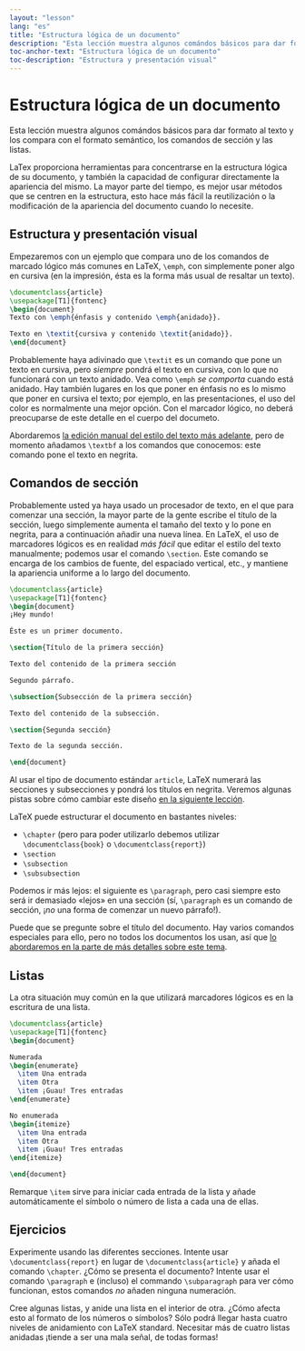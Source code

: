 ```yaml
---
layout: "lesson"
lang: "es"
title: "Estructura lógica de un documento"
description: "Esta lección muestra algunos comándos básicos para dar formato al texto y los compara con el formato semántico, los comandos de sección y las listas."
toc-anchor-text: "Estructura lógica de un documento"
toc-description: "Estructura y presentación visual"
---
```


# Estructura lógica de un documento

<span
  class="summary">Esta lección muestra algunos comándos básicos para dar formato al texto y los compara con el formato semántico, los comandos de sección y las listas.</span>

LaTex proporciona herramientas para concentrarse en la estructura lógica de su documento, y también
la capacidad de configurar directamente la apariencia del mismo. La mayor parte del tiempo, es mejor usar
métodos que se centren en la estructura, esto hace más fácil la reutilización o la modificación
de la apariencia del documento cuando lo necesite.

## Estructura y presentación visual

Empezaremos con un ejemplo que compara uno de los comandos de marcado lógico
más comunes en LaTeX, `\emph`, con simplemente poner algo en cursiva (en la impresión,
ésta es la forma más usual de resaltar un texto).

```latex
\documentclass{article}
\usepackage[T1]{fontenc}
\begin{document}
Texto con \emph{énfasis y contenido \emph{anidado}}.

Texto en \textit{cursiva y contenido \textit{anidado}}.
\end{document}
```

Probablemente haya adivinado que `\textit` es un comando que pone un texto en cursiva, pero
_siempre_ pondrá el texto en cursiva, con lo que no funcionará con un texto anidado. Vea como
`\emph` _se comporta_ cuando está anidado. Hay también lugares en los que poner en énfasis
no es lo mismo que poner en cursiva el texto; por ejemplo, en las presentaciones, el uso del color es
normalmente una mejor opción. Con el marcador lógico, no deberá preocuparse de este detalle en el
cuerpo del documeto.

Abordaremos [la edición manual del estilo del texto más adelante](lesson-11), pero de momento
añadamos `\textbf` a los comandos que conocemos: este comando pone el texto en negrita.

## Comandos de sección

Probablemente usted ya haya usado un procesador de texto, en el que para comenzar
una sección, la mayor parte de la gente escribe el título de la sección, luego simplemente
aumenta el tamaño del texto y lo pone en negrita, para a continuación añadir una nueva
línea. En LaTeX, el uso de marcadores lógicos es en realidad _más fácil_ que editar el
estilo del texto manualmente; podemos usar el comando `\section`. Este comando se encarga de
los cambios de fuente, del espaciado vertical, etc., y mantiene la apariencia uniforme a lo
largo del documento.

```latex
\documentclass{article}
\usepackage[T1]{fontenc}
\begin{document}
¡Hey mundo!

Éste es un primer documento.

\section{Título de la primera sección}

Texto del contenido de la primera sección

Segundo párrafo.

\subsection{Subsección de la primera sección}

Texto del contenido de la subsección.

\section{Segunda sección}

Texto de la segunda sección.

\end{document}
```

Al usar el tipo de documento estándar `article`, LaTeX numerará las secciones y subsecciones
y pondrá los títulos en negrita. Veremos algunas pistas sobre cómo cambiar este diseño [en la
siguiente lección](lesson-05).

LaTeX puede estructurar el documento en bastantes niveles:

- `\chapter` (pero para poder utilizarlo debemos utilizar `\documentclass{book}` o
 `\documentclass{report}`)
- `\section`
- `\subsection`
- `\subsubsection`

Podemos ir más lejos: el siguiente es `\paragraph`, pero casi siempre esto será ir
demasiado «lejos» en una sección (sí, `\paragraph` es un comando de sección, ¡_no_
una forma de comenzar un nuevo párrafo!).

Puede que se pregunte sobre el título del documento. Hay varios comandos especiales
para ello, pero no todos los documentos los usan, así que
[lo abordaremos en la parte de más detalles sobre este tema](more-04).

## Listas

La otra situación muy común en la que utilizará marcadores lógicos es en la escritura
de una lista.

```latex
\documentclass{article}
\usepackage[T1]{fontenc}
\begin{document}

Numerada
\begin{enumerate}
  \item Una entrada
  \item Otra
  \item ¡Guau! Tres entradas
\end{enumerate}

No enumerada
\begin{itemize}
  \item Una entrada
  \item Otra
  \item ¡Guau! Tres entradas
\end{itemize}

\end{document}
```

Remarque `\item` sirve para iniciar cada entrada de la lista y añade automáticamente
el símbolo o número de lista a cada una de ellas.

## Ejercicios

Experimente usando las diferentes secciones. Intente usar `\documentclass{report}`
en lugar de `\documentclass{article}` y añada el comando `\chapter`. ¿Cómo se
presenta el documento? Intente usar el comando `\paragraph` e (incluso) el commando
`\subparagraph` para ver cómo funcionan, estos comandos _no_ añaden ninguna numeración.

Cree algunas listas, y anide una lista en el interior de otra. ¿Cómo afecta esto al
formato de los números o símbolos? Sólo podrá llegar hasta cuatro niveles de anidamiento
con LaTeX standard. Necesitar más de cuatro listas anidadas ¡tiende a ser una mala
señal, de todas formas!
